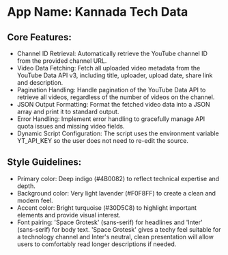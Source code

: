 # **App Name**: Kannada Tech Data

## Core Features:

- Channel ID Retrieval: Automatically retrieve the YouTube channel ID from the provided channel URL.
- Video Data Fetching: Fetch all uploaded video metadata from the YouTube Data API v3, including title, uploader, upload date, share link and description.
- Pagination Handling: Handle pagination of the YouTube Data API to retrieve all videos, regardless of the number of videos on the channel.
- JSON Output Formatting: Format the fetched video data into a JSON array and print it to standard output.
- Error Handling: Implement error handling to gracefully manage API quota issues and missing video fields.
- Dynamic Script Configuration: The script uses the environment variable YT_API_KEY so the user does not need to re-edit the source.

## Style Guidelines:

- Primary color: Deep indigo (#4B0082) to reflect technical expertise and depth.
- Background color: Very light lavender (#F0F8FF) to create a clean and modern feel.
- Accent color: Bright turquoise (#30D5C8) to highlight important elements and provide visual interest.
- Font pairing: 'Space Grotesk' (sans-serif) for headlines and 'Inter' (sans-serif) for body text. 'Space Grotesk' gives a techy feel suitable for a technology channel and Inter's neutral, clean presentation will allow users to comfortably read longer descriptions if needed.